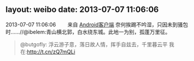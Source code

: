 layout: weibo
date: 2013-07-07 11:06:06
---
2013-07-07 11:06:06  &nbsp;&nbsp;&nbsp;&nbsp;&nbsp;&nbsp; 来自 <a href="http://app.weibo.com/t/feed/c66T5g" rel="nofollow">Android客户端</a>
奈何挨踢不吟湿，只因未到骚包时……//@ibelem:青山横北郭，白水绕东城。此地一为别，孤蓬万里征。
>  @butgofly: 浮云游子意，落日故人情，挥手自兹去，千里暮云平 我在:http://t.cn/zQ7mQLi ​​​
